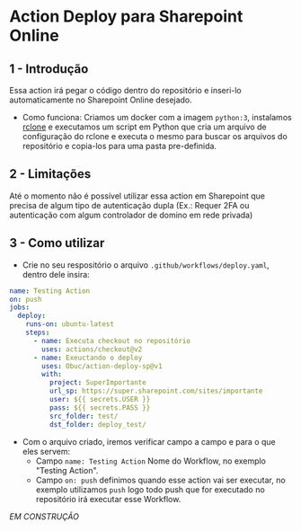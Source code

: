 # Action Deploy para Sharepoint Online
## 1 - Introdução
Essa action irá pegar o código dentro do repositório e inseri-lo automaticamente no Sharepoint Online desejado.

- Como funciona: Criamos um docker com a imagem `python:3`, instalamos [rclone](https://rclone.org/) e executamos um script em Python que cria um arquivo de configuração do rclone e executa o mesmo para buscar os arquivos do repositório e copia-los para uma pasta pre-definida.

## 2 - Limitações
Até o momento não é possível utilizar essa action em Sharepoint que precisa de algum tipo de autenticação dupla (Ex.: Requer 2FA ou autenticação com algum controlador de domino em rede privada)

## 3 - Como utilizar
- Crie no seu respositório o arquivo `.github/workflows/deploy.yaml`, dentro dele insira:

```yaml
name: Testing Action
on: push
jobs:
  deploy:
    runs-on: ubuntu-latest
    steps:
      - name: Executa checkout no repositório 
        uses: actions/checkout@v2
      - name: Exeuctando o deploy
        uses: Obuc/action-deploy-sp@v1
        with:
          project: SuperImportante
          url_sp: https://super.sharepoint.com/sites/importante
          user: ${{ secrets.USER }}
          pass: ${{ secrets.PASS }}
          src_folder: test/
          dst_folder: deploy_test/
```

- Com o arquivo criado, iremos verificar campo a campo e para o que eles servem:
    - Campo `name: Testing Action` Nome do Workflow, no exemplo "Testing Action".
    - Campo `on: push` definimos quando esse action vai ser executar, no exemplo utilizamos `push` logo todo push que for executado no repositório irá executar esse Workflow.

_EM CONSTRUÇÃO_
